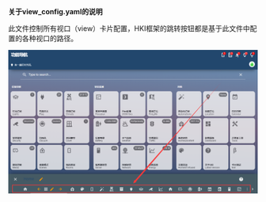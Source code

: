 **关于view_config.yaml的说明**



此文件控制所有视口（view）卡片配置，HKI框架的跳转按钮都是基于此文件中配置的各种视口的路径。



![20210914120412](README.assets/20210914120412.png)

